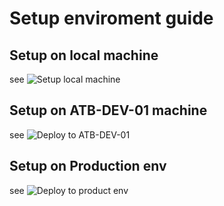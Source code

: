 # Setup enviroment guide
    
## Setup on local machine
   see  ![Setup local machine](https://docs.google.com/spreadsheets/d/1sqRQn8EcGuCWanp2jl4fIh2h4wZzTNkcMbJmJ2n04Uw/edit#gid=0)
        
## Setup on ATB-DEV-01 machine 
   see  ![Deploy to ATB-DEV-01](https://docs.google.com/spreadsheets/d/1v19ZElIrjhuOG3BeOwiPjjYj76k4rgzJIY3Pp0OL1fk/edit#gid=0)

## Setup on Production env   
   see  ![Deploy to product env](https://docs.google.com/spreadsheets/d/1v19ZElIrjhuOG3BeOwiPjjYj76k4rgzJIY3Pp0OL1fk/edit#gid=482228544) 